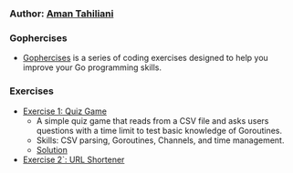 ### Author: [Aman Tahiliani](https://github.com/AmanTahiliani)
### Gophercises
- [Gophercises](https://gophercises.com/) is a series of coding exercises designed to help you improve your Go programming skills.


### Exercises
- [Exercise 1: Quiz Game](https://gophercises.com/exercises/urlshortener)
    - A simple quiz game that reads from a CSV file and asks users questions with a time limit to test basic knowledge of Goroutines.
    - Skills: CSV parsing, Goroutines, Channels, and time management.
    - [Solution]( https://github.com/AmanTahiliani/gophercises/blob/main/1.%20Quiz%20Game/quiz.go ) 
- [Exercise 2`: URL Shortener](https://gophercises.com/exercises/urlshortener)
